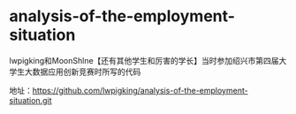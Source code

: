 # analysis-of-the-employment-situation

lwpigking和MoonShlne【还有其他学生和厉害的学长】当时参加绍兴市第四届大学生大数据应用创新竞赛时所写的代码

地址：https://github.com/lwpigking/analysis-of-the-employment-situation.git